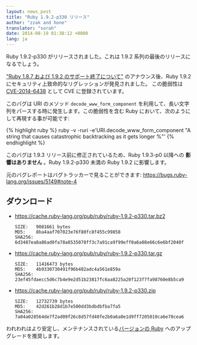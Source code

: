 ```yaml
---
layout: news_post
title: "Ruby 1.9.2-p330 リリース"
author: "zzak and hone"
translator: "sorah"
date: 2014-08-19 01:38:12 +0000
lang: ja
---
```


Ruby 1.9.2-p330 がリリースされました。これは 1.9.2 系列の最後のリリースになるでしょう。

["Ruby 1.8.7 および 1.9.2 のサポート終了について"](https://www.ruby-lang.org/ja/news/2014/07/01/eol-for-1-8-7-and-1-9-2/)
のアナウンス後、Ruby 1.9.2 にセキュリティ上致命的なリグレッションが発見されました。
この脆弱性は [CVE-2014-6438] として CVE に登録されています。

このバグは URI のメソッド `decode_www_form_component` を利用して、長い文字列をパースする時に発生します。この脆弱性を含む Ruby において、次のようにして再現する事が可能です:

{% highlight ruby %}
ruby -v -ruri -e'URI.decode_www_form_component "A string that causes catastrophic backtracking as it gets longer %"'
{% endhighlight %}

このバグは 1.9.3 リリース前に修正されているため、Ruby 1.9.3-p0 以降への __影響はありません__ 。Ruby 1.9.2-p330 未満の Ruby 1.9.2 に影響します。

元のバグレポートはバグトラッカーで見ることができます:
<https://bugs.ruby-lang.org/issues/5149#note-4>

## ダウンロード

* <https://cache.ruby-lang.org/pub/ruby/ruby-1.9.2-p330.tar.bz2>

      SIZE:   9081661 bytes
      MD5:    8ba4aaf707023e76f80fc8f455c99858
      SHA256: 6d3487ea8a86ad0fa78a8535078ff3c7a91ca9f99eff0a6a08e66c6e6bf2040f

* <https://cache.ruby-lang.org/pub/ruby/ruby-1.9.2-p330.tar.gz>

      SIZE:   11416473 bytes
      MD5:    4b9330730491f96b402adc4a561e859a
      SHA256: 23ef45fdaecc5d6c7b4e9e2d51b23817fc6aa8225a20f123f7fa98760e8b5ca9

* <https://cache.ruby-lang.org/pub/ruby/ruby-1.9.2-p330.zip>

      SIZE:   12732739 bytes
      MD5:    42d261b28d1b7e500dd3bdbdbfba7fa5
      SHA256: 7a04a028564de7f2ad09f26c8d57fd40fe2b0a6a0e1d9ff7205010ca6e70cea6

われわれはより安定し、メンテナンスされている[バージョンの Ruby](https://www.ruby-lang.org/ja/downloads/) へのアップグレードを推奨します。

[CVE-2014-6438]: https://web.nvd.nist.gov/view/vuln/detail?vulnId=CVE-2014-6438
